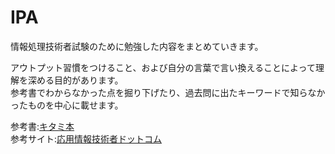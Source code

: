 # IPA
情報処理技術者試験のために勉強した内容をまとめていきます。 

アウトプット習慣をつけること、および自分の言葉で言い換えることによって理解を深める目的があります。  
参考書でわからなかった点を掘り下げたり、過去問に出たキーワードで知らなかったものを中心に載せます。

参考書:[キタミ本](https://www.amazon.co.jp/dp/B082DW5WPS/ref=cm_sw_r_tw_dp_7tAaGbYPR672Z)  
参考サイト:[応用情報技術者ドットコム](https://www.ap-siken.com/)
